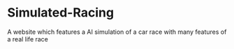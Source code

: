 # Simulated-Racing
A website which features a AI simulation of a car race with many features of a real life race
